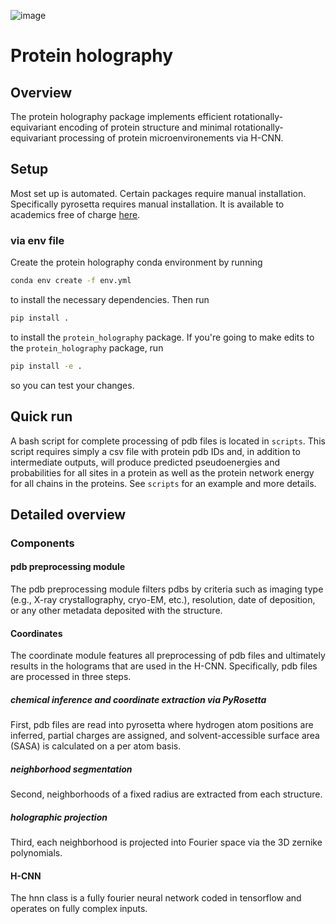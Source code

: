 

![image](https://user-images.githubusercontent.com/16233540/197881942-d5de8f34-9aa6-4c83-aba1-53efa27293c5.png)

# Protein holography

## Overview

The protein holography package implements efficient rotationally-equivariant encoding of protein structure and minimal rotationally-equivariant processing of protein microenvironements via H-CNN. 

## Setup

Most set up is automated. Certain packages require manual installation. Specifically pyrosetta requires manual installation. It is available to academics free of charge [here](https://www.pyrosetta.org/home/licensing-pyrosetta).

### via env file
Create the protein holography conda environment by running

```bash
conda env create -f env.yml
```

to install the necessary dependencies.
Then run

```bash
pip install .
```

to install the `protein_holography` package.
If you're going to make edits to the `protein_holography` package, run

```bash
pip install -e .
```

so you can test your changes.

## Quick run

A bash script for complete processing of pdb files is located in `scripts`. This script requires simply a csv file with protein pdb IDs and, in addition to intermediate outputs, will produce predicted pseudoenergies and probabilities for all sites in a protein as well as the protein network energy for all chains in the proteins. See `scripts` for an example and more details.

## Detailed overview

### Components

#### pdb preprocessing module

The pdb preprocessing module filters pdbs by criteria such as imaging type (e.g., X-ray crystallography, cryo-EM, etc.), resolution, date of deposition, or any other metadata deposited with the structure.

#### Coordinates
The coordinate module features all preprocessing of pdb files and ultimately results in the holograms that are used in the H-CNN. Specifically, pdb files are processed in three steps. 
##### chemical inference and coordinate extraction via PyRosetta
First, pdb files are read into pyrosetta where hydrogen atom positions are inferred, partial charges are assigned, and solvent-accessible surface area (SASA) is calculated on a per atom basis.
##### neighborhood segmentation
Second, neighborhoods of a fixed radius are extracted from each structure. 
##### holographic projection
Third, each neighborhood is projected into Fourier space via the 3D zernike polynomials. 

#### H-CNN

The hnn class is a fully fourier neural network coded in tensorflow and operates on fully complex inputs.


